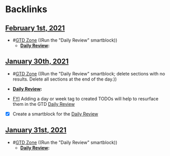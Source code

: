 
# Backlinks
## [February 1st, 2021](<February 1st, 2021.md>)
- #[GTD Zone](<GTD Zone.md>) ((Run the "Daily Review" smartblock))
    - **[Daily Review](<Daily Review.md>):**

## [January 30th, 2021](<January 30th, 2021.md>)
- #[GTD Zone](<GTD Zone.md>) ((Run the "Daily Review" smartblock; delete sections with no results. Delete all sections at the end of the day.))  
- **[Daily Review](<Daily Review.md>):**

- [FYI](<FYI.md>) Adding a day or week tag to created TODOs will help to resurface them in the GTD [Daily Review](<Daily Review.md>)

- [x] Create a smartblock for the [Daily Review](<Daily Review.md>)

## [January 31st, 2021](<January 31st, 2021.md>)
- #[GTD Zone](<GTD Zone.md>) ((Run the "Daily Review" smartblock))  
    - **[Daily Review](<Daily Review.md>):**


